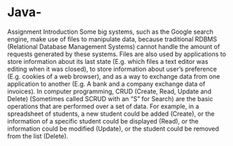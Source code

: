 # Java-
Assignment Introduction
Some big systems, such as the Google search engine, make use of files to manipulate data, because traditional RDBMS (Relational Database Management Systems) cannot handle the amount of requests generated by these systems.
Files are also used by applications to store information about its last state (E.g. which files a text editor was editing when it was closed), to store information about user’s preference (E.g. cookies of a web browser), and as a way to exchange data from one application to another (E.g. A bank and a company exchange data of invoices).
In computer programming, CRUD (Create, Read, Update and Delete) (Sometimes called SCRUD with an “S” for Search) are the basic operations that are performed over a set of data. For example, in a spreadsheet of students, a new student could be added (Create), or the information of a specific student could be displayed (Read), or the information could be modified (Update), or the student could be removed from the list (Delete).
